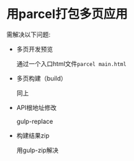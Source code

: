 # 用parcel打包多页应用

需解决以下问题:

- 多页开发预览
  
  通过一个入口html文件`parcel main.html`

- 多页构建（build）
  
  同上

- API根地址修改
  
  gulp-replace

- 构建结果zip

  用gulp-zip解决